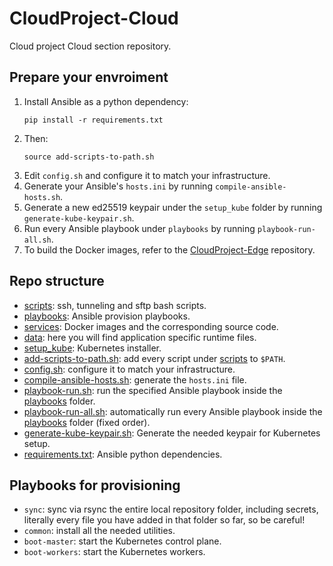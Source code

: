 # CloudProject-Cloud
Cloud project Cloud section repository.

## Prepare your envroiment
1. Install Ansible as a python dependency:
	```
	pip install -r requirements.txt
	```
2. Then:
	```
	source add-scripts-to-path.sh
	```
3. Edit `config.sh` and configure it to match your infrastructure.
4. Generate your Ansible's `hosts.ini` by running `compile-ansible-hosts.sh`.
5. Generate a new ed25519 keypair under the `setup_kube` folder by running `generate-kube-keypair.sh`.
6. Run every Ansible playbook under `playbooks` by running `playbook-run-all.sh`.
7. To build the Docker images, refer to the [CloudProject-Edge](https://github.com/LoZioo/CloudProject-Edge) repository.

## Repo structure
- [scripts](scripts): ssh, tunneling and sftp bash scripts.
- [playbooks](playbooks): Ansible provision playbooks.
- [services](services): Docker images and the corresponding source code.
- [data](data): here you will find application specific runtime files.
- [setup_kube](setup_kube): Kubernetes installer.
- [add-scripts-to-path.sh](add-scripts-to-path.sh): add every script under [scripts](scripts) to `$PATH`.
- [config.sh](config.sh): configure it to match your infrastructure.
- [compile-ansible-hosts.sh](compile-ansible-hosts.sh): generate the `hosts.ini` file.
- [playbook-run.sh](playbook-run.sh): run the specified Ansible playbook inside the [playbooks](playbooks) folder.
- [playbook-run-all.sh](playbook-run-all.sh): automatically run every Ansible playbook inside the [playbooks](playbooks) folder (fixed order).
- [generate-kube-keypair.sh](generate-kube-keypair.sh): Generate the needed keypair for Kubernetes setup.
- [requirements.txt](requirements.txt): Ansible python dependencies.

## Playbooks for provisioning
- `sync`: sync via rsync the entire local repository folder, including secrets, literally every file you have added in that folder so far, so be careful!
- `common`: install all the needed utilities.
- `boot-master`: start the Kubernetes control plane.
- `boot-workers`: start the Kubernetes workers.
